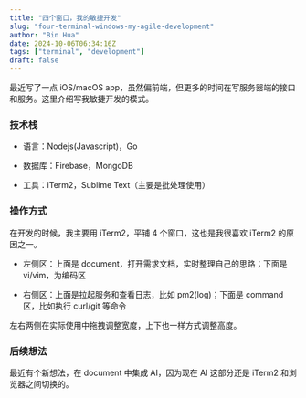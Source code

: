 ```yaml
---
title: "四个窗口，我的敏捷开发"
slug: "four-terminal-windows-my-agile-development"
author: "Bin Hua"
date: 2024-10-06T06:34:16Z
tags: ["terminal", "development"]
draft: false
---
```


最近写了一点 iOS/macOS app，虽然偏前端，但更多的时间在写服务器端的接口和服务。这里介绍写我敏捷开发的模式。

### 技术栈

- 语言：Nodejs(Javascript)，Go

- 数据库：Firebase，MongoDB

- 工具：iTerm2，Sublime Text（主要是批处理使用）

### 操作方式

在开发的时候，我主要用 iTerm2，平铺 4 个窗口，这也是我很喜欢 iTerm2 的原因之一。

- 左侧区：上面是 document，打开需求文档，实时整理自己的思路；下面是 vi/vim，为编码区

- 右侧区：上面是拉起服务和查看日志，比如 pm2(log)；下面是 command 区，比如执行 curl/git 等命令

左右两侧在实际使用中拖拽调整宽度，上下也一样方式调整高度。

### 后续想法

最近有个新想法，在 document 中集成 AI，因为现在 AI 这部分还是 iTerm2 和浏览器之间切换的。